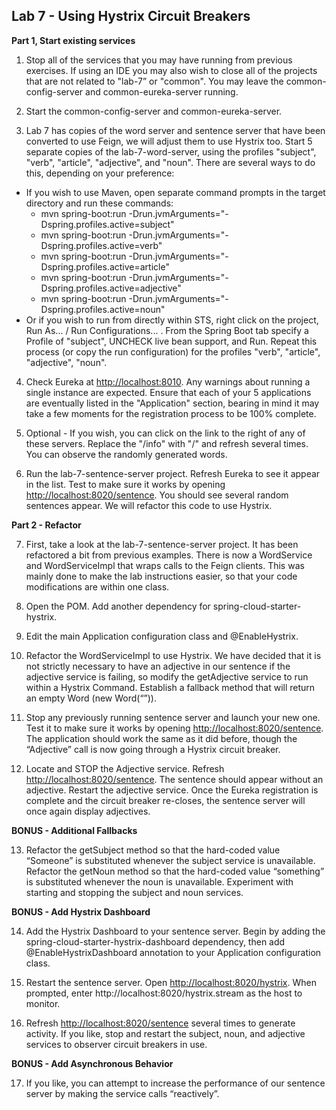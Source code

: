 ## Lab 7 - Using Hystrix Circuit Breakers

**Part 1, Start existing services**

1.  Stop all of the services that you may have running from previous exercises.  If using an IDE you may also wish to close all of the projects that are not related to "lab-7” or "common".  You may leave the common-config-server and common-eureka-server running.

2.  Start the common-config-server and common-eureka-server.  

3.  Lab 7 has copies of the word server and sentence server that have been converted to use Feign, we will adjust them to use Hystrix too.  Start 5 separate copies of the lab-7-word-server, using the profiles "subject", "verb", "article", "adjective", and "noun".  There are several ways to do this, depending on your preference:
  - If you wish to use Maven, open separate command prompts in the target directory and run these commands:
    - mvn spring-boot:run -Drun.jvmArguments="-Dspring.profiles.active=subject"
    - mvn spring-boot:run -Drun.jvmArguments="-Dspring.profiles.active=verb"
    - mvn spring-boot:run -Drun.jvmArguments="-Dspring.profiles.active=article"
    - mvn spring-boot:run -Drun.jvmArguments="-Dspring.profiles.active=adjective"
    - mvn spring-boot:run -Drun.jvmArguments="-Dspring.profiles.active=noun"
  - Or if you wish to run from directly within STS, right click on the project, Run As... / Run Configurations... .  From the Spring Boot tab specify a Profile of "subject", UNCHECK live bean support, and Run.  Repeat this process (or copy the run configuration) for the profiles "verb", "article", "adjective", "noun".

4.  Check Eureka at [http://localhost:8010](http://localhost:8010).   Any warnings about running a single instance are expected.  Ensure that each of your 5 applications are eventually listed in the "Application" section, bearing in mind it may take a few moments for the registration process to be 100% complete.	

5.  Optional - If you wish, you can click on the link to the right of any of these servers.  Replace the "/info" with "/" and refresh several times.  You can observe the randomly generated words.  

6.  Run the lab-7-sentence-server project.  Refresh Eureka to see it appear in the list.  Test to make sure it works by opening [http://localhost:8020/sentence](http://localhost:8020/sentence).  You should see several random sentences appear.  We will refactor this code to use Hystrix.  

  **Part 2 - Refactor**

7.  First, take a look at the lab-7-sentence-server project.  It has been refactored a bit from previous examples.  There is now a WordService and WordServiceImpl that wraps calls to the Feign clients.  This was mainly done to make the lab instructions easier, so that your code modifications are within one class.

8.  Open the POM.  Add another dependency for spring-cloud-starter-hystrix.

9.  Edit the main Application configuration class and @EnableHystrix.

10.  Refactor the WordServiceImpl to use Hystrix.  We have decided that it is not strictly necessary to have an adjective in our sentence if the adjective service is failing, so modify the getAdjective service to run within a Hystrix Command.  Establish a fallback method that will return an empty Word (new Word(“”)).

11.  Stop any previously running sentence server and launch your new one.  Test it to make sure it works by opening [http://localhost:8020/sentence](http://localhost:8020/sentence).  The application should work the same as it did before, though the “Adjective” call is now going through a Hystrix circuit breaker.

12.  Locate and STOP the Adjective service.  Refresh [http://localhost:8020/sentence](http://localhost:8020/sentence).  The sentence should appear without an adjective.  Restart the adjective service.  Once the Eureka registration is complete and the circuit breaker re-closes, the sentence server will once again display adjectives.

  **BONUS - Additional Fallbacks**

13.  Refactor the getSubject method so that the hard-coded value “Someone” is substituted whenever the subject service is unavailable.  Refactor the getNoun method so that the hard-coded value “something” is substituted whenever the noun is unavailable.  Experiment with starting and stopping the subject and noun services.

  **BONUS - Add Hystrix Dashboard**

14.  Add the Hystrix Dashboard to your sentence server.  Begin by adding the spring-cloud-starter-hystrix-dashboard dependency, then add @EnableHystrixDashboard annotation to your Application configuration class.

15.  Restart the sentence server.  Open [http://localhost:8020/hystrix](http://localhost:8020/hystrix).  When prompted, enter http://localhost:8020/hystrix.stream as the host to monitor.  

16.  Refresh [http://localhost:8020/sentence](http://localhost:8020/sentence) several times to generate activity.  If you like, stop and restart the subject, noun, and adjective services to observer circuit breakers in use.

  **BONUS - Add Asynchronous Behavior**

17.  If you like, you can attempt to increase the performance of our sentence server by making the service calls “reactively”.
